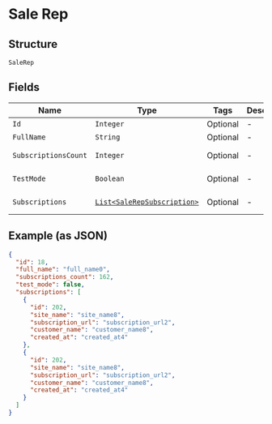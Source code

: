 
# Sale Rep

## Structure

`SaleRep`

## Fields

| Name | Type | Tags | Description | Getter | Setter |
|  --- | --- | --- | --- | --- | --- |
| `Id` | `Integer` | Optional | - | Integer getId() | setId(Integer id) |
| `FullName` | `String` | Optional | - | String getFullName() | setFullName(String fullName) |
| `SubscriptionsCount` | `Integer` | Optional | - | Integer getSubscriptionsCount() | setSubscriptionsCount(Integer subscriptionsCount) |
| `TestMode` | `Boolean` | Optional | - | Boolean getTestMode() | setTestMode(Boolean testMode) |
| `Subscriptions` | [`List<SaleRepSubscription>`](../../doc/models/sale-rep-subscription.md) | Optional | - | List<SaleRepSubscription> getSubscriptions() | setSubscriptions(List<SaleRepSubscription> subscriptions) |

## Example (as JSON)

```json
{
  "id": 18,
  "full_name": "full_name0",
  "subscriptions_count": 162,
  "test_mode": false,
  "subscriptions": [
    {
      "id": 202,
      "site_name": "site_name8",
      "subscription_url": "subscription_url2",
      "customer_name": "customer_name8",
      "created_at": "created_at4"
    },
    {
      "id": 202,
      "site_name": "site_name8",
      "subscription_url": "subscription_url2",
      "customer_name": "customer_name8",
      "created_at": "created_at4"
    }
  ]
}
```

